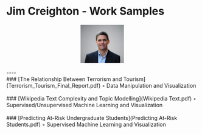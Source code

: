 # Jim Creighton - Work Samples
<p align="center">
  <img src="assets\Jim%20Creighton.jpg" height="100px"/>
</p>
----
<br />
### [The Relationship Between Terrorism and Tourism](Terrorism_Tourism_Final_Report.pdf)  
◦ Data Manipulation and Visualization  
<br />
<br />
### [Wikipedia Text Complexity and Topic Modelling](Wikipedia Text.pdf)  
◦ Supervised/Unsupervised Machine Learning and Visualization  
<br />
<br />
### [Predicting At-Risk Undergraduate Students](Predicting At-Risk Students.pdf)  
◦ Supervised Machine Learning and Visualization  
